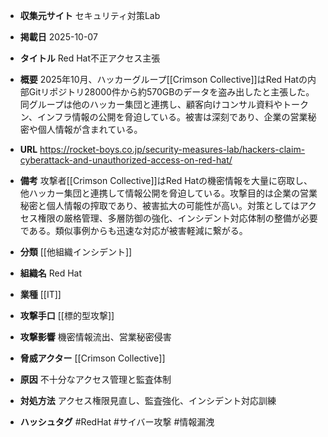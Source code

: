 - **収集元サイト**
セキュリティ対策Lab

- **掲載日**
2025-10-07

- **タイトル**
Red Hat不正アクセス主張

- **概要**
2025年10月、ハッカーグループ[[Crimson Collective]]はRed Hatの内部Gitリポジトリ28000件から約570GBのデータを盗み出したと主張した。同グループは他のハッカー集団と連携し、顧客向けコンサル資料やトークン、インフラ情報の公開を脅迫している。被害は深刻であり、企業の営業秘密や個人情報が含まれている。

- **URL**
https://rocket-boys.co.jp/security-measures-lab/hackers-claim-cyberattack-and-unauthorized-access-on-red-hat/

- **備考**
攻撃者[[Crimson Collective]]はRed Hatの機密情報を大量に窃取し、他ハッカー集団と連携して情報公開を脅迫している。攻撃目的は企業の営業秘密と個人情報の搾取であり、被害拡大の可能性が高い。対策としてはアクセス権限の厳格管理、多層防御の強化、インシデント対応体制の整備が必要である。類似事例からも迅速な対応が被害軽減に繋がる。

- **分類**
[[他組織インシデント]]

- **組織名**
Red Hat

- **業種**
[[IT]]

- **攻撃手口**
[[標的型攻撃]]

- **攻撃影響**
機密情報流出、営業秘密侵害

- **脅威アクター**
[[Crimson Collective]]

- **原因**
不十分なアクセス管理と監査体制

- **対処方法**
アクセス権限見直し、監査強化、インシデント対応訓練

- **ハッシュタグ**
#RedHat #サイバー攻撃 #情報漏洩
